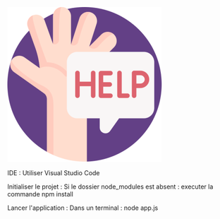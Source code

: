 ![Logo Help!](/help-high-quality-png-350x350.png "Logo Help de l'application")

IDE : Utiliser Visual Studio Code

Initialiser le projet :
Si le dossier node_modules est absent : executer la commande npm install

Lancer l'application :
Dans un terminal :
node app.js
